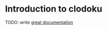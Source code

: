 # Introduction to clodoku

TODO: write [great documentation](http://jacobian.org/writing/what-to-write/)
